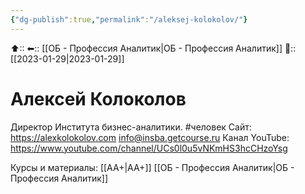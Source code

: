 ```yaml
---
{"dg-publish":true,"permalink":"/aleksej-kolokolov/"}
---
```



⬆::
⬅:: [[ОБ - Профессия Аналитик\|ОБ - Профессия Аналитик]]
📅:: [[2023-01-29\|2023-01-29]] 

# Алексей Колоколов
Директор Института бизнес-аналитики.
#человек 
Сайт: https://alexkolokolov.com
info@insba.getcourse.ru
Канал YouTube: https://www.youtube.com/channel/UCs0l0u5vNKmHS3hcCHzoYsg



Курсы и материалы:
[[АА+\|АА+]]
[[ОБ - Профессия Аналитик\|ОБ - Профессия Аналитик]]
